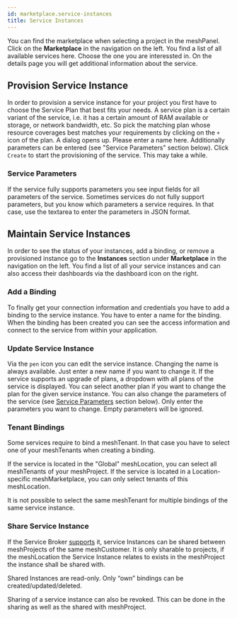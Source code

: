 ```yaml
---
id: marketplace.service-instances
title: Service Instances
---
```


You can find the marketplace when selecting a project in the meshPanel. Click on the **Marketplace** in the navigation on the left. You find a list of all available services here. Choose the one you are interessted in. On the details page you will get additional information about the service.

## Provision Service Instance

In order to provision a service instance for your project you first have to choose the Service Plan that best fits your needs. A service plan is a certain variant of the service, i.e. it has a certain amount of RAM available or storage, or network bandwidth, etc. So pick the matching plan whose resource coverages best matches your requirements by clicking on the `+` icon of the plan. A dialog opens up. Please enter a name here. Additionally parameters can be entered (see "Service Parameters" section below). Click `Create` to start the provisioning of the service. This may take a while.

### Service Parameters

If the service fully supports parameters you see input fields for all parameters of the service. Sometimes services do not fully support parameters, but you know which parameters a service requires. In that case, use the textarea to enter the parameters in JSON format.

## Maintain Service Instances

In order to see the status of your instances, add a binding, or remove a provisioned instance go to the **Instances** section under **Marketplace** in the navigation on the left. You find a list of all your service instances and can also access their dashboards via the dashboard icon on the right.

### Add a Binding

To finally get your connection information and credentials you have to add a binding to the service instance. You have to enter a name for the binding. When the binding has been created you can see the access information and connect to the service from within your application.

### Update Service Instance

Via the `pen` icon you can edit the service instance. Changing the name is always available. Just enter a new name if you want to change it. If the service supports an upgrade of plans, a dropdown with all plans of the service is displayed. You can select another plan if you want to change the plan for the given service instance. You can also change the parameters of the service (see [Service Parameters](#service-parameters) section below). Only enter the parameters you want to change. Empty parameters will be ignored.

### Tenant Bindings

Some services require to bind a meshTenant. In that case you have to select one of your meshTenants when creating a binding.

If the service is located in the "Global" meshLocation, you can select all meshTenants of your meshProject. If the service is located in a Location-specific meshMarketplace, you can only select tenants of this meshLocation.

It is not possible to select the same meshTenant for multiple bindings of the same service instance.

### Share Service Instance

If the Service Broker [supports](meshstack.meshmarketplace.profile.md#sharable-service-instances) it, service Instances can be shared between meshProjects of the same meshCustomer. It is only sharable to projects, if the meshLocation the Service Instance relates to exists in the meshProject the instance shall be shared with.

Shared Instances are read-only. Only “own” bindings can be created/updated/deleted.

Sharing of a service instance can also be revoked. This can be done in the sharing as well as the shared with meshProject.
